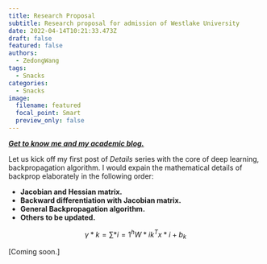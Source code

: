 ```yaml
---
title: Research Proposal
subtitle: Research proposal for admission of Westlake University
date: 2022-04-14T10:21:33.473Z
draft: false
featured: false
authors:
  - ZedongWang
tags:
  - Snacks
categories:
  - Snacks
image:
  filename: featured
  focal_point: Smart
  preview_only: false
---
```

***[Get to know me and my academic blog.](https://zedongwang.netlify.app/post/getting-started/)***

Let us kick off my first post of *Details* series with the core of deep learning, backpropagation algorithm. I would expain the mathematical details of backprop elaborately in the following order:

* **Jacobian and Hessian matrix.**
* **Backward differentiation with Jacobian matrix.**
* **General Backpropagation algorithm.**
* **Others to be updated.**

$$\gamma*{k} =\sum*{i=1}^{h} W*{ik}^{T}x*{i} + b_{k}$$

\[Coming soon.]
